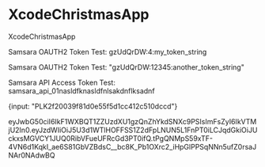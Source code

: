 # XcodeChristmasApp
XcodeChristmasApp


Samsara OAUTH2 Token Test: gzUdQrDW:4:my_token_string

Samsara OAUTH2 Token Test: "gzUdQrDW:12345:another_token_string"

Samsara API Access Token Test: samsara_api_01nasldfknasldfnlsakdnflksadnf

{input: "PLK2f20039f81d0e55f5d1cc412c510dccd"}

eyJwbG50ciI6IkF1WXBQT1ZZUzdXU1gzQnZhYkdSNXc9PSIsImFsZyI6IkVTMjU2In0.eyJzdWIiOiJ5U3d1WTlHOFFSS1Z2dFpLNUN5L1FnPT0iLCJqdGkiOiJUckxsMGVCY1JUQ0RibVFueUFRcGd3PT0ifQ.tPgQNMpS59xTF-4VN6d1KqkI_ae6S81GbVZBdsC__bc8K_Pb1OXrc2_iHpGlPPSqNNn5ufZ0rsaJNAr0NAdwBQ
